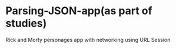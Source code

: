 # Parsing-JSON-app(as part of studies)
Rick and Morty personages app with networking using URL Session 
